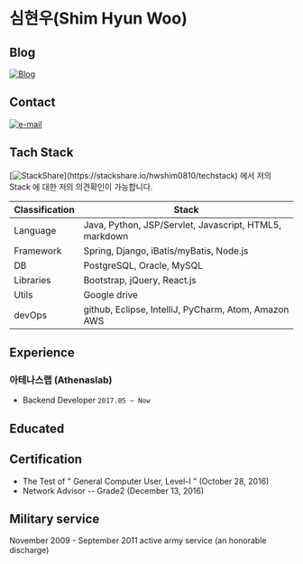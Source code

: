 # 심현우(Shim Hyun Woo)

## Blog
[![Blog](https://img.shields.io/badge/blog-active-brightgreen.svg)](https://hwshim0810.github.io/)

## Contact
[![e-mail](https://img.shields.io/badge/email-hwshim8808@gmail.com-blue.svg)](mailto:hwshim8808@gmail.com)

## Tach Stack
[![StackShare](https://img.shields.io/badge/tech-stack(CLICK!)-0690fa.svg?style=flat)](https://stackshare.io/hwshim0810/techstack) 에서 저의 Stack 에 대한 저의 의견확인이 가능합니다.

| Classification  | Stack |
| ------------- | ------------- |
| Language  | Java, Python, JSP/Servlet, Javascript, HTML5, markdown  |
| Framework | Spring, Django, iBatis/myBatis, Node.js  |
| DB  | PostgreSQL, Oracle, MySQL  |
| Libraries | Bootstrap, jQuery, React.js  |
| Utils  | Google drive  |
| devOps  | github, Eclipse, IntelliJ, PyCharm, Atom, Amazon AWS  |

## Experience
### 아테나스랩 (Athenaslab)  
- Backend Developer `2017.05 ~ Now`

## Educated

## Certification
- The Test of " General Computer User, Level-I " (October 28, 2016)
- Network Advisor -- Grade2 (December 13, 2016)

## Military service
November 2009 - September 2011 active army service (an honorable discharge)
